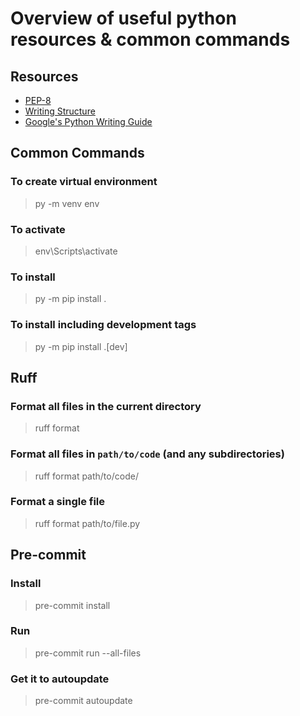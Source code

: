 # Overview of useful python resources & common commands

## Resources

- [PEP-8](https://realpython.com/python-pep8/)
- [Writing Structure](https://docs.python-guide.org/writing/structure/)
- [Google's Python Writing Guide](https://google.github.io/styleguide/pyguide.htm)

## Common Commands

### To create virtual environment

>py -m venv env

### To activate

>env\Scripts\activate

### To install

>py -m pip install .

### To install including development tags

>py -m pip install .[dev]

## Ruff

### Format all files in the current directory

>ruff format

### Format all files in `path/to/code` (and any subdirectories)

>ruff format path/to/code/

### Format a single file

>ruff format path/to/file.py

## Pre-commit

### Install

>pre-commit install

### Run

>pre-commit run --all-files

### Get it to autoupdate

>pre-commit autoupdate
